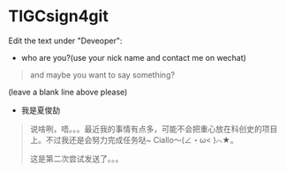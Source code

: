 # TIGCsign4git
Edit the text under "Deveoper":
  - who are you?(use your nick name and contact me on wechat)
  > and maybe you want to say something?

  (leave a blank line above please)
  
- 我是夏俊劼
> 说啥咧，唔。。。最近我的事情有点多，可能不会把重心放在科创史的项目上。不过我还是会努力完成任务哒~  Ciallo～(∠・ω< )⌒★。
> 
> 这是第二次尝试发送了。。。